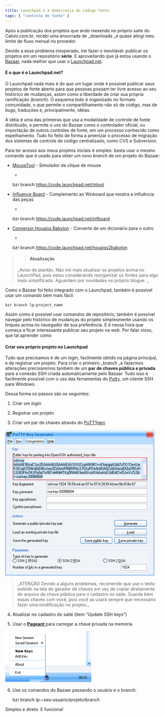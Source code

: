 ```yaml
---
title: Launchpad e a democracia do código-fonte
tags: [ "controle de fonte" ]
---
```


Após a publicação dos projetos que ando mexendo no próprio saite do Caloni.com.br, recebi uma enxurrada de _downloads _e quase atingi meu limite de fluxo mensal no provedor.

Devido a esse problema inesperado, irei fazer o inevitável: publicar os projetos em um repositório **sério**. E aproveitando que já estou usando o [Bazaar](http://bazaar-vcs.org/), nada melhor que usar o [Launchpad.net](https://launchpad.net/).




#### E o que é o Launchpad.net?


O Launchpad nada mais é do que um lugar onde é possível publicar seus projetos de fonte aberto para que pessoas possam ter livre acesso ao seu histórico de mudanças, assim como a liberdade de criar sua própria ramificação (_branch_). O esquema todo é organizado no formato comunidade, o que permite o compartilhamento não só de código, mas de _bugs_, traduções e, principalmente, idéias.

A idéia é uma das primeiras que usa a modalidade de controle de fonte distribuído, e permite o uso do Bazaar como o controlador oficial, ou importação de outros controles de fonte, em um processo conhecido como espelhamento. Tudo foi feito de forma a amenizar o processo de migração dos sistemas de controle de código centralizado, como CVS e Subversion.

Para ter acesso aos meus projetos iniciais é simples: basta usar o mesmo comando que é usado para obter um novo _branch_ de um projeto do Bazaar:



	
  * [MouseTool](http://www.caloni.com.br/mousetool) - Simulador de clique de mouse

	
    * 

    
    bzr branch https://code.launchpad.net/mtool







	
  * [Influence Board](http://www.caloni.com.br/influence-board) - Complemento ao Winboard que mostra a influência das peças

	
    * 

    
    bzr branch https://code.launchpad.net/infboard







	
  * [Conversor Houaiss Babylon](http://www.caloni.com.br/conversor-de-houaiss-para-babylon-parte-2) - Converte de um dicionário para o outro

	
    * 

    
    bzr branch https://code.launchpad.net/houaiss2babylon










<blockquote>

> 
> #### Atualização
> 
> 
_Aviso de plantão. Não irei mais atualizar os projetos acima no LaunchPad, pois estou considerando reorganizar os fontes para algo mais simplificado. Aguardem por novidades no próprio blogue. _</blockquote>


Como o Bazaar foi feito integrado com o Launchpad, também é possível usar um comando bem mais fácil:

    
    bzr branch lp:project_name


Assim como é possível usar comandos de repositório, também é possível navegar pelo histórico de mudanças do projeto simplesmente usando os linques acima no navegador de sua preferência. E é nessa hora que começa a ficar interessante publicar seu projeto na _web_. Por falar nisso, que tal aprender como


#### Criar seu próprio projeto no Launchpad


Tudo que precisamos é de um _login_, facilmente obtido na página principal, e de registrar um projeto. Para criar o primeiro _branch _e fazermos alterações precisaremos também de um **par de chaves pública e privada** para a conexão SSH criada automaticamente pelo Bazaar. Tudo isso é facilmente possível com o uso das ferramentas do [Putty](http://www.chiark.greenend.org.uk/~sgtatham/putty/download.html), um cliente SSH para Windows.

Dessa forma os passos são os seguintes:

1.  Criar um _login_

2. Registrar um projeto

3. Criar um par de chaves através do [PuTTYgen](http://www.chiark.greenend.org.uk/~sgtatham/putty/download.html)

![puttygen.png](/images/puttygen.png)


<blockquote>_ATENÇÃO
Devido a alguns problemas, recomendo que use o texto exibido na tela do gerador de chaves em vez de copiar diretamente do arquivo da chave pública para o cadastro no saite. Guarde bem essas chaves com você, pois você as usará sempre que necessário fazer uma modificação no projeto._</blockquote>


4. Atualizar no cadastro do saite (item "Update SSH keys")

5. Usar o [**Pageant** ](http://www.chiark.greenend.org.uk/~sgtatham/putty/download.html)para carregar a chave privada na memória

![pageant.png](/images/pageant.png)

6. Use os comandos do Bazaar passando o usuário e o branch:

    
    bzr branch lp:~seu-usuario/projeto/branch


Simples e direto. E funciona!

